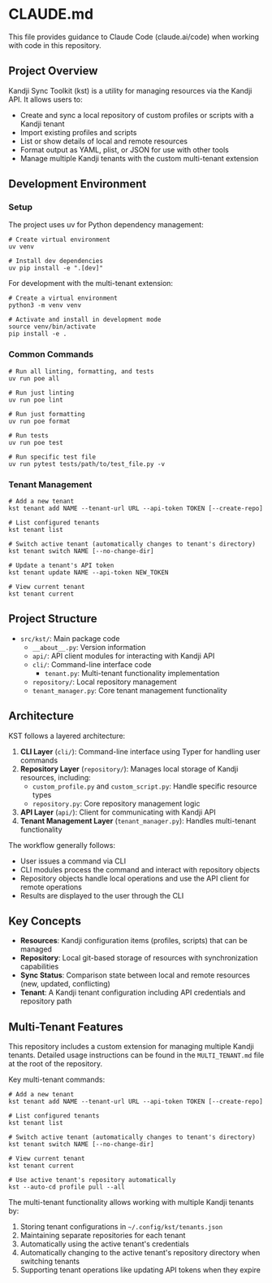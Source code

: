 # CLAUDE.md

This file provides guidance to Claude Code (claude.ai/code) when working with code in this repository.

## Project Overview

Kandji Sync Toolkit (kst) is a utility for managing resources via the Kandji API. It allows users to:
- Create and sync a local repository of custom profiles or scripts with a Kandji tenant
- Import existing profiles and scripts
- List or show details of local and remote resources
- Format output as YAML, plist, or JSON for use with other tools
- Manage multiple Kandji tenants with the custom multi-tenant extension

## Development Environment

### Setup

The project uses uv for Python dependency management:

```
# Create virtual environment
uv venv

# Install dev dependencies
uv pip install -e ".[dev]"
```

For development with the multi-tenant extension:
```
# Create a virtual environment
python3 -m venv venv

# Activate and install in development mode
source venv/bin/activate
pip install -e .
```

### Common Commands

```
# Run all linting, formatting, and tests
uv run poe all

# Run just linting
uv run poe lint

# Run just formatting
uv run poe format

# Run tests
uv run poe test

# Run specific test file
uv run pytest tests/path/to/test_file.py -v
```

### Tenant Management

```
# Add a new tenant
kst tenant add NAME --tenant-url URL --api-token TOKEN [--create-repo]

# List configured tenants
kst tenant list

# Switch active tenant (automatically changes to tenant's directory)
kst tenant switch NAME [--no-change-dir]

# Update a tenant's API token
kst tenant update NAME --api-token NEW_TOKEN

# View current tenant
kst tenant current
```

## Project Structure

- `src/kst/`: Main package code
  - `__about__.py`: Version information
  - `api/`: API client modules for interacting with Kandji API
  - `cli/`: Command-line interface code
    - `tenant.py`: Multi-tenant functionality implementation
  - `repository/`: Local repository management
  - `tenant_manager.py`: Core tenant management functionality

## Architecture

KST follows a layered architecture:

1. **CLI Layer** (`cli/`): Command-line interface using Typer for handling user commands
2. **Repository Layer** (`repository/`): Manages local storage of Kandji resources, including:
   - `custom_profile.py` and `custom_script.py`: Handle specific resource types
   - `repository.py`: Core repository management logic
3. **API Layer** (`api/`): Client for communicating with Kandji API
4. **Tenant Management Layer** (`tenant_manager.py`): Handles multi-tenant functionality

The workflow generally follows:
- User issues a command via CLI
- CLI modules process the command and interact with repository objects
- Repository objects handle local operations and use the API client for remote operations
- Results are displayed to the user through the CLI

## Key Concepts

- **Resources**: Kandji configuration items (profiles, scripts) that can be managed
- **Repository**: Local git-based storage of resources with synchronization capabilities
- **Sync Status**: Comparison state between local and remote resources (new, updated, conflicting)
- **Tenant**: A Kandji tenant configuration including API credentials and repository path

## Multi-Tenant Features

This repository includes a custom extension for managing multiple Kandji tenants. Detailed usage instructions can be found in the `MULTI_TENANT.md` file at the root of the repository.

Key multi-tenant commands:
```
# Add a new tenant
kst tenant add NAME --tenant-url URL --api-token TOKEN [--create-repo]

# List configured tenants
kst tenant list

# Switch active tenant (automatically changes to tenant's directory)
kst tenant switch NAME [--no-change-dir]

# View current tenant
kst tenant current

# Use active tenant's repository automatically
kst --auto-cd profile pull --all
```

The multi-tenant functionality allows working with multiple Kandji tenants by:
1. Storing tenant configurations in `~/.config/kst/tenants.json`
2. Maintaining separate repositories for each tenant
3. Automatically using the active tenant's credentials
4. Automatically changing to the active tenant's repository directory when switching tenants
5. Supporting tenant operations like updating API tokens when they expire